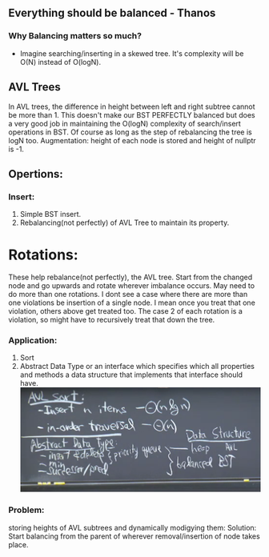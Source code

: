 ## Everything should be balanced - Thanos

### Why Balancing matters so much?
- Imagine searching/inserting in a skewed tree. It's complexity will be O(N) instead of O(logN).

## AVL Trees
In AVL trees, the difference in height between left and right subtree cannot be more than 1. 
This doesn't make our BST PERFECTLY balanced but does a very good job in maintaining the O(logN) complexity of search/insert operations in BST.
Of course as long as the step of rebalancing the tree is logN too.
Augmentation: height of each node is stored and height of nullptr is -1.

## Opertions:
### Insert:
1. Simple BST insert.
2. Rebalancing(not perfectly) of AVL Tree to maintain its property.

# Rotations:
These help rebalance(not perfectly), the AVL tree.
Start from the changed node and go upwards and rotate wherever imbalance occurs.
May need to do more than one rotations.
I dont see a case where there are more than one violations be insertion of a single node. I mean once you treat that one violation, others above get treated too.
The case 2 of each rotation is a violation, so might have to recursively treat that down the tree.

### Application:
1. Sort
2. Abstract Data Type or an interface which specifies which all properties and methods a data structure that implements that interface should have.
![alt text](image.png)
### Problem:
storing heights of AVL subtrees and dynamically modigying them:
Solution: Start balancing from the parent of wherever removal/insertion of node takes place.


